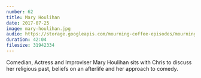 ```yaml
---
number: 62
title: Mary Houlihan
date: 2017-07-25
image: mary-houlihan.jpg
audio: https://storage.googleapis.com/mourning-coffee-episodes/mourning-coffee-62-mary-houlihan.mp3
duration: 42:04
filesize: 31942334 
---
```


Comedian, Actress and Improviser Mary Houlihan sits with Chris to discuss her religious past, beliefs on an afterlife and her approach to comedy.
